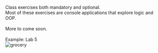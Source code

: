 Class exercises both mandatory and optional.<br>
Most of these exercises are console applications that explore logic and OOP.<br><br>
More to come soon.<br><br>
Example: Lab 5<br>
![grocery](https://github.com/margoriordan/Java-Exercises/assets/104601376/b36b81d7-6ca1-4e70-963b-f7de6fe70a6b)
